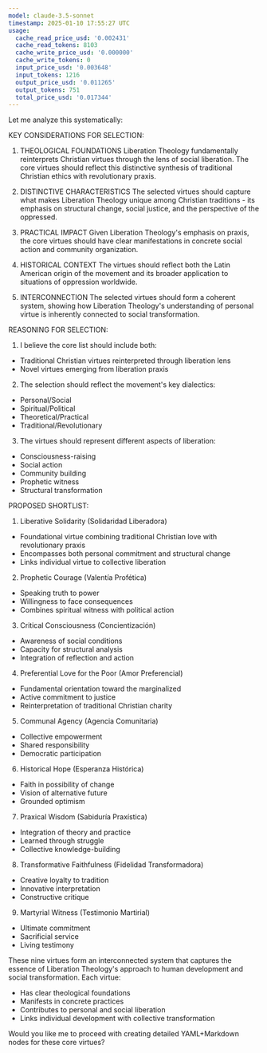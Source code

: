 ```yaml
---
model: claude-3.5-sonnet
timestamp: 2025-01-10 17:55:27 UTC
usage:
  cache_read_price_usd: '0.002431'
  cache_read_tokens: 8103
  cache_write_price_usd: '0.000000'
  cache_write_tokens: 0
  input_price_usd: '0.003648'
  input_tokens: 1216
  output_price_usd: '0.011265'
  output_tokens: 751
  total_price_usd: '0.017344'
---
```


Let me analyze this systematically:

KEY CONSIDERATIONS FOR SELECTION:

1. THEOLOGICAL FOUNDATIONS
Liberation Theology fundamentally reinterprets Christian virtues through the lens of social liberation. The core virtues should reflect this distinctive synthesis of traditional Christian ethics with revolutionary praxis.

2. DISTINCTIVE CHARACTERISTICS
The selected virtues should capture what makes Liberation Theology unique among Christian traditions - its emphasis on structural change, social justice, and the perspective of the oppressed.

3. PRACTICAL IMPACT
Given Liberation Theology's emphasis on praxis, the core virtues should have clear manifestations in concrete social action and community organization.

4. HISTORICAL CONTEXT
The virtues should reflect both the Latin American origin of the movement and its broader application to situations of oppression worldwide.

5. INTERCONNECTION
The selected virtues should form a coherent system, showing how Liberation Theology's understanding of personal virtue is inherently connected to social transformation.

REASONING FOR SELECTION:

1. I believe the core list should include both:
- Traditional Christian virtues reinterpreted through liberation lens
- Novel virtues emerging from liberation praxis

2. The selection should reflect the movement's key dialectics:
- Personal/Social
- Spiritual/Political
- Theoretical/Practical
- Traditional/Revolutionary

3. The virtues should represent different aspects of liberation:
- Consciousness-raising
- Social action
- Community building
- Prophetic witness
- Structural transformation

PROPOSED SHORTLIST:

1. Liberative Solidarity (Solidaridad Liberadora)
- Foundational virtue combining traditional Christian love with revolutionary praxis
- Encompasses both personal commitment and structural change
- Links individual virtue to collective liberation

2. Prophetic Courage (Valentía Profética)
- Speaking truth to power
- Willingness to face consequences
- Combines spiritual witness with political action

3. Critical Consciousness (Concientización)
- Awareness of social conditions
- Capacity for structural analysis
- Integration of reflection and action

4. Preferential Love for the Poor (Amor Preferencial)
- Fundamental orientation toward the marginalized
- Active commitment to justice
- Reinterpretation of traditional Christian charity

5. Communal Agency (Agencia Comunitaria)
- Collective empowerment
- Shared responsibility
- Democratic participation

6. Historical Hope (Esperanza Histórica)
- Faith in possibility of change
- Vision of alternative future
- Grounded optimism

7. Praxical Wisdom (Sabiduría Praxística)
- Integration of theory and practice
- Learned through struggle
- Collective knowledge-building

8. Transformative Faithfulness (Fidelidad Transformadora)
- Creative loyalty to tradition
- Innovative interpretation
- Constructive critique

9. Martyrial Witness (Testimonio Martirial)
- Ultimate commitment
- Sacrificial service
- Living testimony

These nine virtues form an interconnected system that captures the essence of Liberation Theology's approach to human development and social transformation. Each virtue:
- Has clear theological foundations
- Manifests in concrete practices
- Contributes to personal and social liberation
- Links individual development with collective transformation

Would you like me to proceed with creating detailed YAML+Markdown nodes for these core virtues?